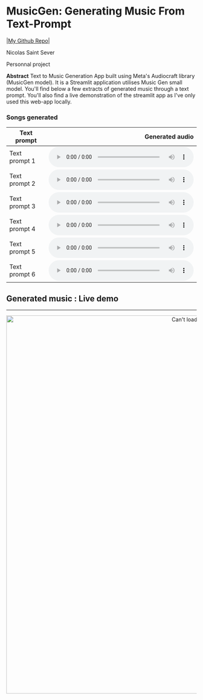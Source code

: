 <!DOCTYPE html>
<html>
  <head>
    <title>Music Generation with Meta AI's MusicGen</title>
    <link
      href="https://cdn.jsdelivr.net/npm/bootstrap@5.1.3/dist/css/bootstrap.min.css"
      rel="stylesheet"
    />
    <meta charset="utf-8" />
    <meta name="viewport" content="width=device-width, initial-scale=1" />
    <script src="https://ajax.googleapis.com/ajax/libs/jquery/3.6.0/jquery.min.js"></script>
    <script src="helper-v2.js" defer></script>
    <style>
      td {
        vertical-align: middle;
      }
      audio {
        width: 20vw;
        min-width: 100px;
        max-width: 250px;
      }
      .timestamp-label {
        color: gray;
      }
      table.wide-audio audio {
        width: 40vw;
        max-width: 40vw;
      }
    </style>
  </head>
  <body>
    <div class="container pt-5 mt-5 shadow p-5 mb-5 bg-white rounded">
      <div class="text-center">
        <h1>MusicGen: Generating Music From Text-Prompt</h1>
        <p class="lead fw-bold">
          |<a
            href="https://github.com/nsaintsever/music-generation"
            class="btn border-white bg-white fw-bold"
            >My Github Repo</a
          >|
        </p>
        <p class="fst-italic mb-0">
          Nicolas Saint Sever
        </p>
        <p>Personnal project</p>
      </div>
      <p>
        <b>Abstract</b>
        Text to Music Generation App built using Meta's Audiocraft library (MusicGen model). It is a Streamlit application utilises Music Gen small model.
        You'll find below a few extracts of generated music through a text prompt.
        You'll also find a live demonstration of the streamlit app as I've only used this web-app locally.
      </p>
    </div>
<div class="container pt-5 mt-5 shadow p-5 mb-5 bg-white rounded">
  <h3>Songs generated</h3>
  <div class="container pt-3">
    <div class="table-responsive pt-3">
      <table class="table pt-2 wide-audio" id="longgen-generation">
        <thead>
          <tr>
            <th>Text prompt</th>
            <th style="text-align: right">Generated audio</th>
          </tr>
        </thead>
        <tbody>
          <tr>
            <td>Text prompt 1</td>
            <td>
              <audio controls>
                <source src="lien_audio_1.mp3" type="audio/mpeg">
                Votre navigateur ne supporte pas l'élément audio.
              </audio>
            </td>
          </tr>
          <tr>
            <td>Text prompt 2</td>
            <td>
              <audio controls>
                <source src="lien_audio_2.mp3" type="audio/mpeg">
                Votre navigateur ne supporte pas l'élément audio.
              </audio>
            </td>
          </tr>
          <tr>
            <td>Text prompt 3</td>
            <td>
              <audio controls>
                <source src="lien_audio_3.mp3" type="audio/mpeg">
                Votre navigateur ne supporte pas l'élément audio.
              </audio>
            </td>
          </tr>
          <tr>
            <td>Text prompt 4</td>
            <td>
              <audio controls>
                <source src="lien_audio_4.mp3" type="audio/mpeg">
                Votre navigateur ne supporte pas l'élément audio.
              </audio>
            </td>
          </tr>
          <tr>
            <td>Text prompt 5</td>
            <td>
              <audio controls>
                <source src="lien_audio_5.mp3" type="audio/mpeg">
                Votre navigateur ne supporte pas l'élément audio.
              </audio>
            </td>
          </tr>
          <tr>
            <td>Text prompt 6</td>
            <td>
              <audio controls>
                <source src="lien_audio_6.mp3" type="audio/mpeg">
                Votre navigateur ne supporte pas l'élément audio.
              </audio>
            </td>
          </tr>
        </tbody>
      </table>
    </div>
  </div>
</div>


## Generated music : Live demo

---

<div style="text-align: center;">
  <img src="images/github-gif.gif" alt="Can't load Live demo" width=1000>
</div>

<br>

